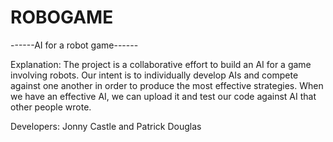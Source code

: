 ROBOGAME
========

------AI for a robot game------

Explanation: The project is a collaborative effort to build an AI for a game involving robots. Our intent is to individually develop AIs and compete against one another in order to produce the most effective strategies. When we have an effective AI, we can upload it and test our code against AI that other people wrote.

Developers: Jonny Castle and Patrick Douglas